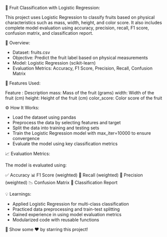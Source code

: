 🍎 Fruit Classification with Logistic Regression:

This project uses Logistic Regression to classify fruits based on physical characteristics such as mass, width, height, and color score. It also includes complete model evaluation using accuracy, precision, recall, F1 score, confusion matrix, and classification report.

📌 Overview:

- Dataset: fruits.csv
- Objective: Predict the fruit label based on physical measurements
- Model: Logistic Regression (scikit-learn)
- Evaluation Metrics: Accuracy, F1 Score, Precision, Recall, Confusion Matrix

🧾 Features Used:

Feature :	Description
mass: 	Mass of the fruit (grams)
width: 	Width of the fruit (cm)
height: 	Height of the fruit (cm)
color_score: 	Color score of the fruit

⚙️ How It Works:

- Load the dataset using pandas
- Preprocess the data by selecting features and target
- Split the data into training and testing sets
- Train the Logistic Regression model with max_iter=10000 to ensure convergence
- Evaluate the model using key classification metrics

 📈 Evaluation Metrics:
 
The model is evaluated using:

✅ Accuracy
📊 F1 Score (weighted)
🔁 Recall (weighted)
🎯 Precision (weighted)
📉 Confusion Matrix
📝 Classification Report

💡 Learnings:

- Applied Logistic Regression for multi-class classification
- Practiced data preprocessing and train-test splitting
- Gained experience in using model evaluation metrics
- Modularized code with reusable functions

🌟 Show some ❤️ by starring this project!
